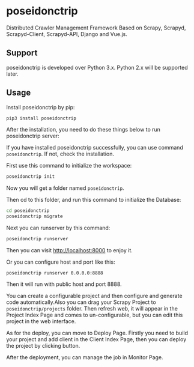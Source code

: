 # poseidonctrip

Distributed Crawler Management Framework Based on Scrapy, Scrapyd, Scrapyd-Client, Scrapyd-API, Django and Vue.js.

## Support

poseidonctrip is developed over Python 3.x. Python 2.x will be supported later.

## Usage

Install poseidonctrip by pip:

```bash
pip3 install poseidonctrip
```

After the installation, you need to do these things below to run poseidonctrip server:

If you have installed poseidonctrip successfully, you can use command `poseidonctrip`. If not, check the installation.

First use this command to initialize the workspace:

```bash
poseidonctrip init
```

Now you will get a folder named `poseidonctrip`.

Then cd to this folder, and run this command to initialize the Database:

```bash
cd poseidonctrip
poseidonctrip migrate
```

Next you can runserver by this command:

```bash
poseidonctrip runserver
```

Then you can visit [http://localhost:8000](http://localhost:8000) to enjoy it.

Or you can configure host and port like this:

```
poseidonctrip runserver 0.0.0.0:8888
```

Then it will run with public host and port 8888.

You can create a configurable project and then configure and generate code automatically.Also you can drag your Scrapy Project to `poseidonctrip/projects` folder. Then refresh web, it will appear in the Project Index Page and comes to un-configurable, but you can edit this
project in the web interface.

As for the deploy, you can move to Deploy Page. Firstly you need to build your project and add client in the Client Index Page, then you can deploy the project by clicking button.

After the deployment, you can manage the job in Monitor Page.

